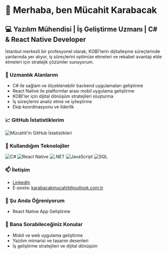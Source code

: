 # 👋 Merhaba, ben Mücahit Karabacak

## 💻 Yazılım Mühendisi | İş Geliştirme Uzmanı | C# & React Native Developer

İstanbul merkezli bir profesyonel olarak, KOBİ'lerin dijitalleşme süreçlerinde yanlarında yer alıyor, iş süreçlerini optimize etmeleri ve rekabet avantajı elde etmeleri için stratejik çözümler sunuyorum.

### 🚀 Uzmanlık Alanlarım
- C# ile sağlam ve ölçeklenebilir backend uygulamaları geliştirme
- React Native ile platformlar arası mobil uygulama geliştirme
- KOBİ'ler için dijital dönüşüm stratejileri oluşturma
- İş süreçlerini analiz etme ve iyileştirme
- Ekip koordinasyonu ve liderlik

### 📈 GitHub İstatistiklerim
![Mücahit'in GitHub İstatistikleri](https://github-readme-stats.vercel.app/api?username=developermucahit&show_icons=true&theme=radical)

### 🔧 Kullandığım Teknolojiler
![C#](https://img.shields.io/badge/C%23-239120?style=for-the-badge&logo=c-sharp&logoColor=white)
![React Native](https://img.shields.io/badge/React_Native-20232A?style=for-the-badge&logo=react&logoColor=61DAFB)
![.NET](https://img.shields.io/badge/.NET-512BD4?style=for-the-badge&logo=dotnet&logoColor=white)
![JavaScript](https://img.shields.io/badge/JavaScript-F7DF1E?style=for-the-badge&logo=javascript&logoColor=black)
![SQL](https://img.shields.io/badge/SQL-4479A1?style=for-the-badge&logo=postgresql&logoColor=white)

### 📫 İletişim
- [LinkedIn](https://www.linkedin.com/in/karabacakmucahit/)
- E-posta: karabacakmucahit@outlook.com.tr

### 🌱 Şu Anda Öğreniyorum
- React Native App Geliştirme

### 💬 Bana Sorabileceğiniz Konular
- Mobil ve web uygulama geliştirme
- Yazılım mimarisi ve tasarım desenleri
- İş geliştirme stratejileri ve dijital dönüşüm

